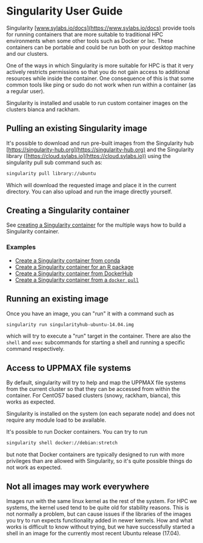 # Singularity User Guide

Singularity [www.sylabs.io/docs](https://www.sylabs.io/docs) provide tools for running containers that are more suitable to traditional HPC environments when some other tools such as Docker or lxc. These containers can be portable and could be run both on your desktop machine and our clusters.

One of the ways in which Singularity is more suitable for HPC is that it very actively restricts permissions so that you do not gain access to additional resources while inside the container. One consequence of this is that some common tools like ping or sudo do not work when run within a container (as a regular user).

Singularity is installed and usable to run custom container images on the clusters bianca and rackham.

## Pulling an existing Singularity image

It's possible to download and run pre-built images from the Singularity
hub [https://singularity-hub.org](https://singularity-hub.org)
and the Singularity library ([https://cloud.sylabs.io](https://cloud.sylabs.io))
using the singularity pull sub command such as:

```bash
singularity pull library://ubuntu
```

Which will download the requested image and place it in the current directory.
You can also upload and run the image directly yourself.

## Creating a Singularity container

See [creating a Singularity container](create_singularity_container.md) for the multiple ways how to build a Singularity container.

### Examples

- [Create a Singularity container from conda](create_singularity_container_from_conda.md)
- [Create a Singularity container for an R package](create_singularity_container_for_r_package.md)
- [Create a Singularity container from DockerHub](create_singularity_container_from_dockerhub.md)
- [Create a Singularity container from a `docker pull`](create_singularity_container_from_docker_pull.md)

## Running an existing image

Once you have an image, you can "run" it with a command such as

```bash
singularity run singularityhub-ubuntu-14.04.img
```

which will try to execute a "run" target in the container.
There are also the `shell` and `exec` subcommands for starting a shell
and running a specific command respectively.

## Access to UPPMAX file systems

By default, singularity will try to help and map the UPPMAX file systems from the current cluster so that they can be accessed from within the container. For CentOS7 based clusters (snowy, rackham, bianca), this works as expected.

Singularity is installed on the system (on each separate node) and does not require any module load to be available.

It's possible to run Docker containers. You can try to run

```bash
singularity shell docker://debian:stretch
```

but note that Docker containers are typically designed to run with more privileges than are allowed with Singularity, so it's quite possible things do not work as expected.

## Not all images may work everywhere

Images run with the same linux kernel as the rest of the system. For HPC we systems, the kernel used tend to be quite old for stability reasons. This is not normally a problem, but can cause issues if the libraries of the images you try to run expects functionality added in newer kernels. How and what works is difficult to know without trying, but we have successfully started a shell in an image for the currently most recent Ubuntu release (17.04).


